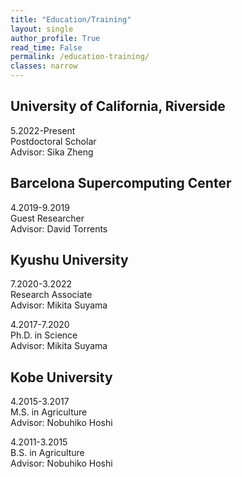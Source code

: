 ```yaml
---
title: "Education/Training"
layout: single
author_profile: True
read_time: False
permalink: /education-training/
classes: narrow
---
```


## University of California, Riverside
5.2022-Present<br>
Postdoctoral Scholar<br>
Advisor: Sika Zheng

## Barcelona Supercomputing Center
4.2019-9.2019<br>
Guest Researcher<br>
Advisor: David Torrents

## Kyushu University
7.2020-3.2022<br>
Research Associate<br>
Advisor: Mikita Suyama

4.2017-7.2020<br>
Ph.D. in Science<br>
Advisor: Mikita Suyama

## Kobe University
4.2015-3.2017<br>
M.S. in Agriculture<br>
Advisor: Nobuhiko Hoshi

4.2011-3.2015<br>
B.S. in Agriculture<br>
Advisor: Nobuhiko Hoshi
